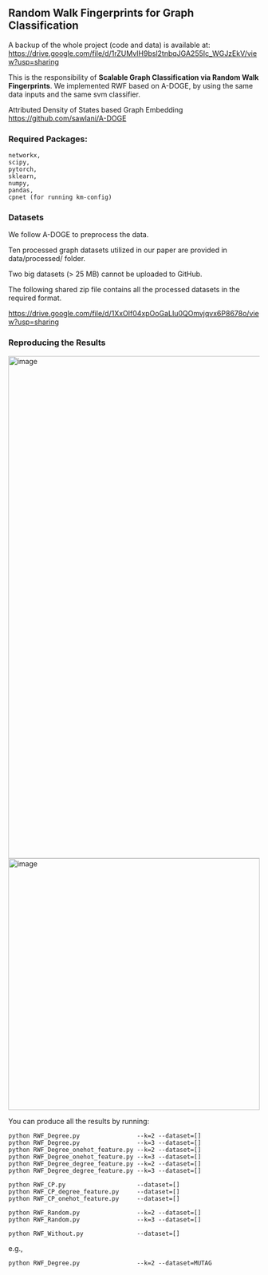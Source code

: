 ## Random Walk Fingerprints for Graph Classification


A backup of the whole project (code and data) is available at: https://drive.google.com/file/d/1rZUMvIH9bsl2tnbqJGA255Ic_WGJzEkV/view?usp=sharing


This is the responsibility of **Scalable Graph Classification via Random Walk Fingerprints**. We implemented RWF based on A-DOGE, by using the same data inputs and the same svm classifier.

  Attributed Density of States based Graph Embedding
  https://github.com/sawlani/A-DOGE

### Required Packages:
```
networkx,
scipy,
pytorch,
sklearn,
numpy,
pandas,
cpnet (for running km-config)
```

### Datasets

We follow A-DOGE to preprocess the data.

Ten processed graph datasets utilized in our paper are provided in data/processed/ folder.

Two big datasets (> 25 MB) cannot be uploaded to GitHub.

The following shared zip file contains all the processed datasets in the required format. 

https://drive.google.com/file/d/1XxOIf04xpOoGaLIu0QOmvjqvx6P8678o/view?usp=sharing



### Reproducing the Results

<img width="1007" alt="image" src="https://github.com/KXDY233/RWF/assets/85337987/ca1eabe7-fec2-4b24-9689-e8ac27018b03">
<img width="504" alt="image" src="https://github.com/KXDY233/RWF/assets/85337987/054dffdd-26e4-43dd-902e-2dc9f723b781">

You can produce all the results by running:
```
python RWF_Degree.py                --k=2 --dataset=[]
python RWF_Degree.py                --k=3 --dataset=[]
python RWF_Degree_onehot_feature.py --k=2 --dataset=[]
python RWF_Degree_onehot_feature.py --k=3 --dataset=[]
python RWF_Degree_degree_feature.py --k=2 --dataset=[]
python RWF_Degree_degree_feature.py --k=3 --dataset=[]

python RWF_CP.py                    --dataset=[]
python RWF_CP_degree_feature.py     --dataset=[]
python RWF_CP_onehot_feature.py     --dataset=[]

python RWF_Random.py                --k=2 --dataset=[]
python RWF_Random.py                --k=3 --dataset=[]

python RWF_Without.py               --dataset=[]
```


e.g., 
```
python RWF_Degree.py                --k=2 --dataset=MUTAG
```


